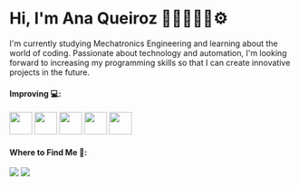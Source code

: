 # Hi, I'm Ana Queiroz 👋🏽👩🏽‍💻⚙️

I'm currently studying Mechatronics Engineering and learning about the world of coding. Passionate about technology and automation, I'm looking forward to increasing my programming skills so that I can create innovative projects in the future. 

#### Improving 💻:
  <div > 
    <img loading="lazy" src="https://cdn.jsdelivr.net/gh/devicons/devicon@latest/icons/c/c-original.svg" width="40" height="40"/>
    <img loading="lazy" src="https://cdn.jsdelivr.net/gh/devicons/devicon@latest/icons/cplusplus/cplusplus-original.svg" width="40" height="40"/>
    <img loading="lazy" src="https://cdn.jsdelivr.net/gh/devicons/devicon@latest/icons/python/python-original.svg" width="40" height="40"/>
    <img loading="lazy" src="https://cdn.jsdelivr.net/gh/devicons/devicon@latest/icons/visualstudio/visualstudio-original.svg" width="40" height="40"/>
    <img src="https://cdn.jsdelivr.net/gh/devicons/devicon@latest/icons/microsoftsqlserver/microsoftsqlserver-original-wordmark.svg" width="40" height="40"/>

#### Where to Find Me 🎯:

<div>
  <a href = "aplfqueiroz@gmail.com"><img loading="lazy" src="https://img.shields.io/badge/Gmail-D14836?style=for-the-badge&logo=gmail&logoColor=white" target="_blank"></a>
  <a href="https://www.linkedin.com/in/queirozanapaula" target="_blank"><img loading="lazy" src="https://img.shields.io/badge/-LinkedIn-%230077B5?style=for-the-badge&logo=linkedin&logoColor=white" target="_blank"></a>

